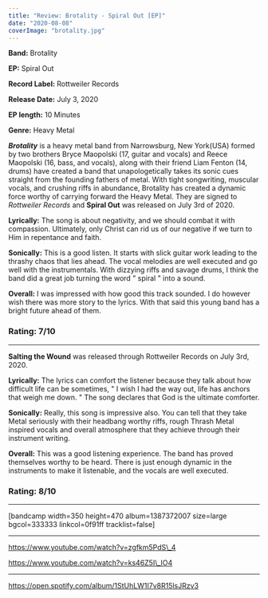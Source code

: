 ```yaml
---
title: "Review: Brotality - Spiral Out [EP]"
date: "2020-08-08"
coverImage: "brotality.jpg"
---
```


**Band:** Brotality

**EP:** Spiral Out

**Record Label:** Rottweiler Records

**Release Date:** July 3, 2020

**EP length:** 10 Minutes

**Genre:** Heavy Metal

**_Brotality_** is a heavy metal band from Narrowsburg, New York(USA) formed by two brothers Bryce Maopolski (17, guitar and vocals) and Reece Maopolski (16, bass, and vocals), along with their friend Liam Fenton (14, drums) have created a band that unapologetically takes its sonic cues straight from the founding fathers of metal. With tight songwriting, muscular vocals, and crushing riffs in abundance, Brotality has created a dynamic force worthy of carrying forward the Heavy Metal. They are signed to _Rottweiler Records_ and **Spiral Out** was released on July 3rd of 2020.

**Lyrically:** The song is about negativity, and we should combat it with compassion. Ultimately, only Christ can rid us of our negative if we turn to Him in repentance and faith.

**Sonically:** This is a good listen. It starts with slick guitar work leading to the thrashy chaos that lies ahead. The vocal melodies are well executed and go well with the instrumentals. With dizzying riffs and savage drums, I think the band did a great job turning the word " spiral " into a sound.

**Overall:** I was impressed with how good this track sounded. I do however wish there was more story to the lyrics. With that said this young band has a bright future ahead of them.

### **Rating:** 7/10

* * *

**Salting the Wound** was released through Rottweiler Records on July 3rd, 2020.

**Lyrically:** The lyrics can comfort the listener because they talk about how difficult life can be sometimes, " I wish I had the way out, life has anchors that weigh me down. " The song declares that God is the ultimate comforter.

**Sonically:** Really, this song is impressive also. You can tell that they take Metal seriously with their headbang worthy riffs, rough Thrash Metal inspired vocals and overall atmosphere that they achieve through their instrument writing.

**Overall:** This was a good listening experience. The band has proved themselves worthy to be heard. There is just enough dynamic in the instruments to make it listenable, and the vocals are well executed.

### **Rating:** 8/10

* * *

\[bandcamp width=350 height=470 album=1387372007 size=large bgcol=333333 linkcol=0f91ff tracklist=false\]

* * *

https://www.youtube.com/watch?v=zgfkm5PdS\_4

https://www.youtube.com/watch?v=ks46Z5I\_lO4

* * *

https://open.spotify.com/album/1StUhLW1I7v8R15lsJRzv3
